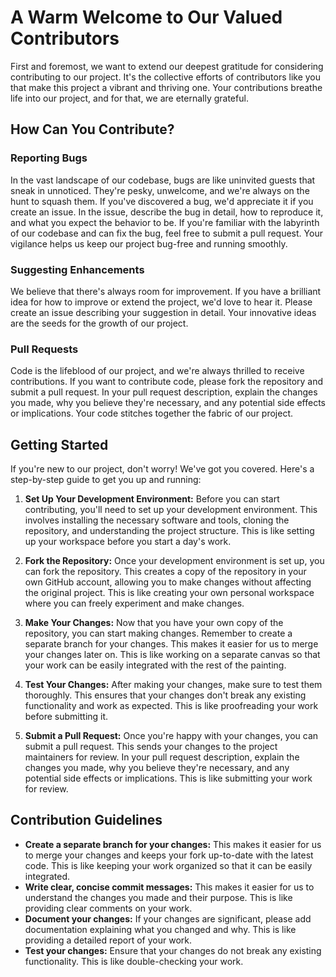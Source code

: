 # A Warm Welcome to Our Valued Contributors

First and foremost, we want to extend our deepest gratitude for considering contributing to our project. It's the collective efforts of contributors like you that make this project a vibrant and thriving one. Your contributions breathe life into our project, and for that, we are eternally grateful.

## How Can You Contribute?

### Reporting Bugs

In the vast landscape of our codebase, bugs are like uninvited guests that sneak in unnoticed. They're pesky, unwelcome, and we're always on the hunt to squash them. If you've discovered a bug, we'd appreciate it if you create an issue. In the issue, describe the bug in detail, how to reproduce it, and what you expect the behavior to be. If you're familiar with the labyrinth of our codebase and can fix the bug, feel free to submit a pull request. Your vigilance helps us keep our project bug-free and running smoothly.

### Suggesting Enhancements

We believe that there's always room for improvement. If you have a brilliant idea for how to improve or extend the project, we'd love to hear it. Please create an issue describing your suggestion in detail. Your innovative ideas are the seeds for the growth of our project.

### Pull Requests

Code is the lifeblood of our project, and we're always thrilled to receive contributions. If you want to contribute code, please fork the repository and submit a pull request. In your pull request description, explain the changes you made, why you believe they're necessary, and any potential side effects or implications. Your code stitches together the fabric of our project.

## Getting Started

If you're new to our project, don't worry! We've got you covered. Here's a step-by-step guide to get you up and running:

1. **Set Up Your Development Environment:** Before you can start contributing, you'll need to set up your development environment. This involves installing the necessary software and tools, cloning the repository, and understanding the project structure. This is like setting up your workspace before you start a day's work.

2. **Fork the Repository:** Once your development environment is set up, you can fork the repository. This creates a copy of the repository in your own GitHub account, allowing you to make changes without affecting the original project. This is like creating your own personal workspace where you can freely experiment and make changes.

3. **Make Your Changes:** Now that you have your own copy of the repository, you can start making changes. Remember to create a separate branch for your changes. This makes it easier for us to merge your changes later on. This is like working on a separate canvas so that your work can be easily integrated with the rest of the painting.

4. **Test Your Changes:** After making your changes, make sure to test them thoroughly. This ensures that your changes don't break any existing functionality and work as expected. This is like proofreading your work before submitting it.

5. **Submit a Pull Request:** Once you're happy with your changes, you can submit a pull request. This sends your changes to the project maintainers for review. In your pull request description, explain the changes you made, why you believe they're necessary, and any potential side effects or implications. This is like submitting your work for review.

## Contribution Guidelines

- **Create a separate branch for your changes:** This makes it easier for us to merge your changes and keeps your fork up-to-date with the latest code. This is like keeping your work organized so that it can be easily integrated.
- **Write clear, concise commit messages:** This makes it easier for us to understand the changes you made and their purpose. This is like providing clear comments on your work.
- **Document your changes:** If your changes are significant, please add documentation explaining what you changed and why. This is like providing a detailed report of your work.
- **Test your changes:** Ensure that your changes do not break any existing functionality. This is like double-checking your work.

